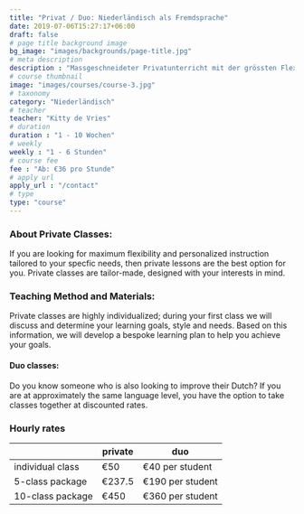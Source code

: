 ```yaml
---
title: "Privat / Duo: Niederländisch als Fremdsprache"
date: 2019-07-06T15:27:17+06:00
draft: false
# page title background image
bg_image: "images/backgrounds/page-title.jpg"
# meta description
description : "Massgeschneideter Privatunterricht mit der grössten Flexibilität."
# course thumbnail
image: "images/courses/course-3.jpg"
# taxonomy
category: "Niederländisch"
# teacher
teacher: "Kitty de Vries"
# duration
duration : "1 - 10 Wochen"
# weekly
weekly : "1 - 6 Stunden"
# course fee
fee : "Ab: €36 pro Stunde"
# apply url
apply_url : "/contact"
# type
type: "course"
---
```



### About Private Classes:
If you are looking for maximum flexibility and personalized instruction tailored to your specfic needs, then private lessons are the best option for you. Private classes are tailor-made, designed with your interests in mind. 

### Teaching Method and Materials:
Private classes are highly individualized; during your first class we will discuss and determine your learning goals, style and needs. Based on this information, we will develop a bespoke learning plan to help you achieve your goals.

#### Duo classes:
Do you know someone who is also looking to improve their Dutch? If you are at approximately the same language level, you have the option to take classes together at discounted rates. 
</p>

### Hourly rates

| |private |duo | 
|---|---|---|
|  individual class | €50 | €40 per student| 
|  5-class package | €237.5 | €190 per student |
|  10-class package | €450 | €360 per student |


